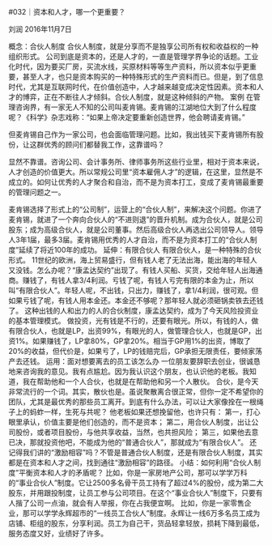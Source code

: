 #032｜资本和人才，哪一个更重要？


刘润
2016年11月7日

概念：合伙人制度
合伙人制度，就是分享而不是独享公司所有权和收益权的一种组织形式。
公司到底是资本的，还是人才的，一直是管理学界争论的话题。工业化时代，因为要买厂房，买流水线，买原材料等等生产资料，所以资本似乎更重要，甚至人才，也只是资本购买的一种特殊形式的生产资料而已。但是，到了信息时代，尤其是互联网时代，在价值创造中，人才越来越变成决定性因素。资本和人才的博弈，正在不断往人才倾斜。合伙人制度，就是这种倾斜的产物。
案例
在管理咨询界，有一家无人不知的公司叫麦肯锡。麦肯锡的江湖地位大到了什么程度呢？《科学》杂志戏称：“如果上帝决定要重新创造世界，他会聘请麦肯锡。”

但麦肯锡自己作为一家公司，也会面临管理问题。比如，我出钱买下麦肯锡所有股份，让这群优秀的顾问们都替我工作，这靠谱吗？

显然不靠谱。咨询公司、会计事务所、律师事务所这些行业里，相对于资本来说，人才创造的价值更大。所以常规公司里“资本雇佣人才”的逻辑，在这里，显然是不成立的。如何让优秀的人才聚合和自治，而不是为资本打工，变成了麦肯锡最重要的管理问题之一。

麦肯锡选择了形式上的“公司制”，运营上的“合伙人制”，来解决这个问题。你进了麦肯锡，就进了一个奔向合伙人的“不进则退”的晋升机制。成为合伙人，就是公司股东；成为高级合伙人，就是公司董事。然后高级合伙人再选出公司领导人。领导人3年1届，最多3届。麦肯锡用优秀的人才自治，而不是为资本打工的“合伙人制度”延续了将近100年的成功。
延伸：有限合伙人
有限合伙人，是一种特殊的合伙形式。
11世纪的欧洲，海上贸易盛行，但有钱人老了无法出海，能出海的年轻人又没钱。怎么办呢？“康孟达契约”出现了。有钱人买船、买货，交给年轻人出海通商。赚钱了，有钱人拿3/4利润。亏钱了呢，有钱人亏完有限的本金为止，所以叫“有限合伙人”。年轻人呢，不出钱，只出力，赚钱了，拿1/4利润，很可观。但如果亏钱了呢，有钱人用本金还。本金还不够呢？那年轻人就必须砸锅卖铁去还钱了。
这种出钱的人和出力的人的合伙制度，康孟达契约，成为了今天风险投资业的基本管理模式。
做投资，光有钱是不行的，还要有眼光。所以，有钱的人，做有限合伙人，也就是LP，出资99%，有眼光的人，做管理合伙人，也就是GP，出资1%。如果赚钱了，LP拿80%，GP拿20%。相当于GP用1%的出资，博取了20%的收益，但代价是，如果亏了，LP的钱赔完后，GP承担无限责任，要倾家荡产去还钱。
运用：面对想要离去的员工该怎么办
一位朋友要辞职去创业，很诚恳地来咨询我的意见。我有点尴尬。因为我认识这个朋友，也认识他的老板。我知道，我在帮助他和一个人合伙，也就是在帮助他和另一个人散伙。
合伙，是今天非常流行的一个词。其实，散伙也是。虽说聚散离合很正常，但你一定不希望你的团队，尤其是最优秀的那些员工离开。到底有什么办法，可以让大家像拴在一根绳子上的蚂蚱一样，生死与共呢？
他老板如果还想挽留他，也许只有：
第一，打心眼里承认，价值主要是他们创造的，而不是资本；
第二，用合伙人制度，出让公司股份，或者项目股份，与他共享收益，当然，也共担风险；
第三，如果他去意已决，那就投资他吧，不能成为他的“普通合伙人”，那就成为“有限合伙人”。
还记得我们讲的“激励相容”吗？不管是普通合伙人制度，还是有限合伙人制度，其实都是在资本和人才之间，找到通往“激励相容”的路径。
小结：如何利用“合伙人制度”平衡资本和人才的矛盾呢？
比如，你是一家房地产公司，那可以学学万科的“事业合伙人”制度。它让2500多名骨干员工持有了超过4%的股份，成为第二大股东，并用跟投制度，让员工参与公司项目。在这个“事业合伙人”制度下，只要有人揩了公司一点油，就会有人举报，你在占我便宜啊。
比如，你是一家零售企业，那可以学学永辉超市的“一线员工合伙人”制度。永辉让一线6万多名员工成为店铺、柜组的股东，分享利润。员工为自己干，货品轻拿轻放，损耗下降到最低，服务态度又好，业绩好了许多。